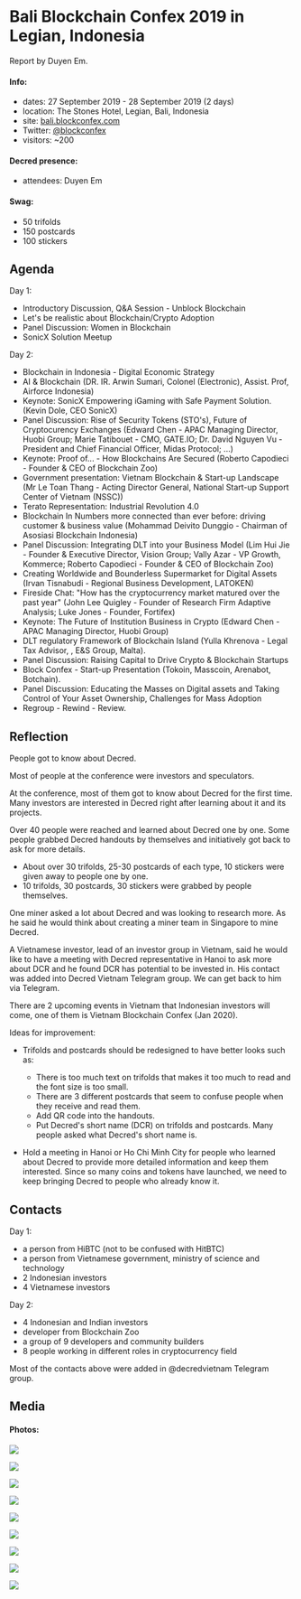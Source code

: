 # Bali Blockchain Confex 2019 in Legian, Indonesia

Report by Duyen Em.

#### Info:

* dates: 27 September 2019 - 28 September 2019 (2 days)
* location: The Stones Hotel, Legian, Bali, Indonesia
* site: [bali.blockconfex.com](https://bali.blockconfex.com/)
* Twitter: [@blockconfex](https://twitter.com/blockconfex)
* visitors: ~200

#### Decred presence:

* attendees: Duyen Em

#### Swag:

* 50 trifolds
* 150 postcards
* 100 stickers

## Agenda

Day 1:

* Introductory Discussion, Q&A Session - Unblock Blockchain
* Let's be realistic about Blockchain/Crypto Adoption
* Panel Discussion: Women in Blockchain
* SonicX Solution Meetup

Day 2:

* Blockchain in Indonesia - Digital Economic Strategy
* AI & Blockchain (DR. IR. Arwin Sumari, Colonel (Electronic), Assist. Prof, Airforce Indonesia)
* Keynote: SonicX Empowering iGaming with Safe Payment Solution. (Kevin Dole, CEO SonicX)
* Panel Discussion: Rise of Security Tokens (STO's), Future of Cryptocurency Exchanges (Edward Chen - APAC Managing Director, Huobi Group; Marie Tatibouet - CMO, GATE.IO; Dr. David Nguyen Vu - President and Chief Financial Officer, Midas Protocol; ...)
* Keynote: Proof of... - How Blockchains Are Secured (Roberto Capodieci - Founder & CEO of Blockchain Zoo)
* Government presentation: Vietnam Blockchain & Start-up Landscape (Mr Le Toan Thang - Acting Director General, National Start-up Support Center of Vietnam (NSSC))
* Terato Representation: Industrial Revolution 4.0
* Blockchain In Numbers more connected than ever before: driving customer & business value (Mohammad Deivito Dunggio - Chairman of Asosiasi Blockchain Indonesia)
* Panel Discussion: Integrating DLT into your Business Model (Lim Hui Jie - Founder & Executive Director, Vision Group; Vally Azar - VP Growth, Kommerce; Roberto Capodieci - Founder & CEO of Blockchain Zoo)
* Creating Worldwide and Bounderless Supermarket for Digital Assets (Irvan Tisnabudi - Regional Business Development, LATOKEN)
* Fireside Chat: "How has the cryptocurrency market matured over the past year" (John Lee Quigley - Founder of Research Firm Adaptive Analysis; Luke Jones - Founder, Fortifex)
* Keynote: The Future of Institution Business in Crypto (Edward Chen - APAC Managing Director, Huobi Group)
* DLT regulatory Framework of Blockchain Island (Yulla Khrenova - Legal Tax Advisor, , E&S Group, Malta).
* Panel Discussion: Raising Capital to Drive Crypto & Blockchain Startups
* Block Confex - Start-up Presentation (Tokoin, Masscoin, Arenabot, Botchain).
* Panel Discussion: Educating the Masses on Digital assets and Taking Control of Your Asset Ownership, Challenges for Mass Adoption
* Regroup - Rewind - Review.

## Reflection

People got to know about Decred.

Most of people at the conference were investors and speculators.

At the conference, most of them got to know about Decred for the first time. Many investors are interested in Decred right after learning about it and its projects.

Over 40 people were reached and learned about Decred one by one. Some people grabbed Decred handouts by themselves and initiatively got back to ask for more details.

* About over 30 trifolds, 25-30 postcards of each type, 10 stickers were given away to people one by one.
* 10 trifolds, 30 postcards, 30 stickers were grabbed by people themselves.

One miner asked a lot about Decred and was looking to research more. As he said he would think about creating a miner team in Singapore to mine Decred.

A Vietnamese investor, lead of an investor group in Vietnam, said he would like to have a meeting with Decred representative in Hanoi to ask more about DCR and he found DCR has potential to be invested in. His contact was added into Decred Vietnam Telegram group. We can get back to him via Telegram.

There are 2 upcoming events in Vietnam that Indonesian investors will come, one of them is Vietnam Blockchain Confex (Jan 2020).

Ideas for improvement:

* Trifolds and postcards should be redesigned to have better looks such as:
  - There is too much text on trifolds that makes it too much to read and the font size is too small.
  - There are 3 different postcards that seem to confuse people when they receive and read them.
  - Add QR code into the handouts.
  - Put Decred's short name (DCR) on trifolds and postcards. Many people asked what Decred's short name is.

* Hold a meeting in Hanoi or Ho Chi Minh City for people who learned about Decred to provide more detailed information and keep them interested. Since so many coins and tokens have launched, we need to keep bringing Decred to people who already know it.

## Contacts

Day 1:

* a person from HiBTC (not to be confused with HitBTC)
* a person from Vietnamese government, ministry of science and technology
* 2 Indonesian investors
* 4 Vietnamese investors

Day 2:

* 4 Indonesian and Indian investors
* developer from Blockchain Zoo
* a group of 9 developers and community builders
* 8 people working in different roles in cryptocurrency field

Most of the contacts above were added in @decredvietnam Telegram group.

## Media

#### Photos:

![](https://user-images.githubusercontent.com/46216385/66362221-0dff6980-e9ac-11e9-805f-bdbe64238d1b.jpeg)

![](https://user-images.githubusercontent.com/46216385/66362219-0d66d300-e9ac-11e9-9af6-7cc9fcbd30de.jpg)

![](https://user-images.githubusercontent.com/46216385/66363676-405f9580-e9b1-11e9-897b-ee9d1f1abebe.jpeg)

![](https://user-images.githubusercontent.com/46216385/66362214-0b9d0f80-e9ac-11e9-9263-d85533b6cca9.jpg)

![](https://user-images.githubusercontent.com/46216385/66362215-0c35a600-e9ac-11e9-95fc-9f0ad55230e7.jpg)

![](https://user-images.githubusercontent.com/46216385/66362216-0c35a600-e9ac-11e9-918c-31ee9c80f755.jpg)

![](https://user-images.githubusercontent.com/46216385/66362217-0cce3c80-e9ac-11e9-9b4b-dbefa5127ecc.jpg)

![](https://user-images.githubusercontent.com/46216385/66362218-0cce3c80-e9ac-11e9-9af6-89cbd98102ea.jpg)

![](https://user-images.githubusercontent.com/46216385/66362220-0d66d300-e9ac-11e9-967c-b8991373b9a3.jpg)
